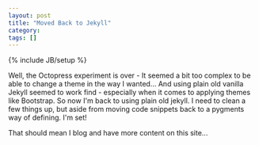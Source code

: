 ```yaml
---
layout: post
title: "Moved Back to Jekyll"
category: 
tags: []
---
```

{% include JB/setup %}

Well, the Octopress experiment is over - It seemed a bit too complex to be able to change a theme in the way I wanted... And using plain old vanilla Jekyll seemed to work find - especially when it comes to applying themes like Bootstrap.  So now I'm back to using plain old jekyll.  I need to clean a few things up, but aside from moving code snippets back to a pygments way of defining. I'm set!

That should mean I blog and have more content on this site...

